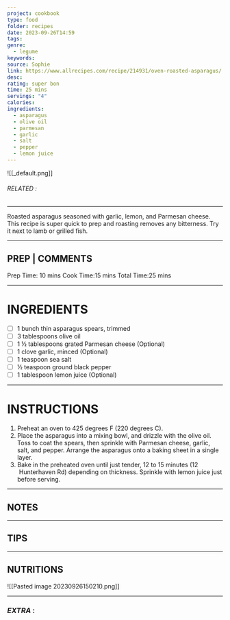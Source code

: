 ```yaml
---
project: cookbook
type: food
folder: recipes
date: 2023-09-26T14:59
tags: 
genre:
  - legume
keywords: 
source: Sophie
link: https://www.allrecipes.com/recipe/214931/oven-roasted-asparagus/
desc: 
rating: super bon
time: 25 mins
servings: "4"
calories: 
ingredients:
  - asparagus
  - olive oil
  - parmesan
  - garlic
  - salt
  - pepper
  - lemon juice
---
```


![[_default.png]]
###### *RELATED* : 
---
Roasted asparagus seasoned with garlic, lemon, and Parmesan cheese. This recipe is super quick to prep and roasting removes any bitterness. Try it next to lamb or grilled fish.

---
## PREP | COMMENTS

Prep Time: 10 mins
Cook Time:15 mins
Total Time:25 mins

---
# INGREDIENTS

- [ ] 1 bunch thin asparagus spears, trimmed
- [ ] 3 tablespoons olive oil
- [ ] 1 ½ tablespoons grated Parmesan cheese (Optional)
- [ ] 1 clove garlic, minced (Optional)
- [ ] 1 teaspoon sea salt
- [ ] ½ teaspoon ground black pepper
- [ ] 1 tablespoon lemon juice (Optional)

---
# INSTRUCTIONS

1. Preheat an oven to 425 degrees F (220 degrees C).
2. Place the asparagus into a mixing bowl, and drizzle with the olive oil. Toss to coat the spears, then sprinkle with Parmesan cheese, garlic, salt, and pepper. Arrange the asparagus onto a baking sheet in a single layer.
3. Bake in the preheated oven until just tender, 12 to 15 minutes (12  Hunterhaven Rd) depending on thickness. Sprinkle with lemon juice just before serving.

---
## NOTES



---
## TIPS



---
## NUTRITIONS

![[Pasted image 20230926150210.png]]

---
### *EXTRA* :




